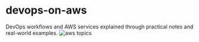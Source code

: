 # devops-on-aws
DevOps workflows and AWS services explained through practical notes and real-world examples.
![aws topics](https://github.com/user-attachments/assets/3ac5feb3-9598-470b-9c00-5294d9fe0712)
